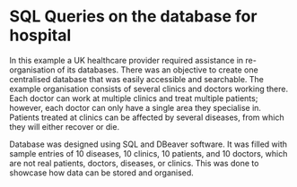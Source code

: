 # SQL Queries on the database for hospital 

In this example a UK healthcare provider required assistance in re-organisation of its databases. There was an objective to create one centralised database that was easily accessible and searchable. The example organisation consists of several clinics and doctors working there. Each doctor can work at multiple clinics and treat multiple patients; however, each doctor can only have a single area they specialise in. Patients treated at clinics can be affected by several diseases, from which they will either recover or die.  

Database was designed using SQL and DBeaver software. It was filled with sample entries of 10 diseases, 10 clinics, 10 patients, and 10 doctors, which are not real patients, doctors, diseases, or clinics. This was done to showcase how data can be stored and organised. 

